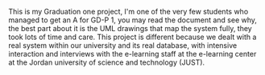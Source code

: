 This is my Graduation one project, I'm one of the very few students who managed to get an A for GD-P 1, you may read the document and see why, the best part about it is the UML drawings that map the system fully, they took lots of time and care. This project is different because we dealt with a real system within our university and its real database, with intensive interaction and interviews with the e-learning staff at the e-learning center at the Jordan university of science and technology (JUST).
